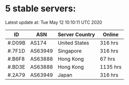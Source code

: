 # 5 stable servers:

Latest update at: Tue May 12 10:10:11 UTC 2020

| ID | ASN | Server Country | Online |
| -- | --- | -------------- | ------ |
| #.D09B | AS174 | United States | 316 hrs |
| #.7F1D | AS63949 | Singapore | 316 hrs |
| #.B6F8 | AS63888 | Hong Kong | 67 hrs |
| #.BD3E | AS63888 | Hong Kong | 1135 hrs |
| #.2A79 | AS63949 | Japan | 316 hrs |

